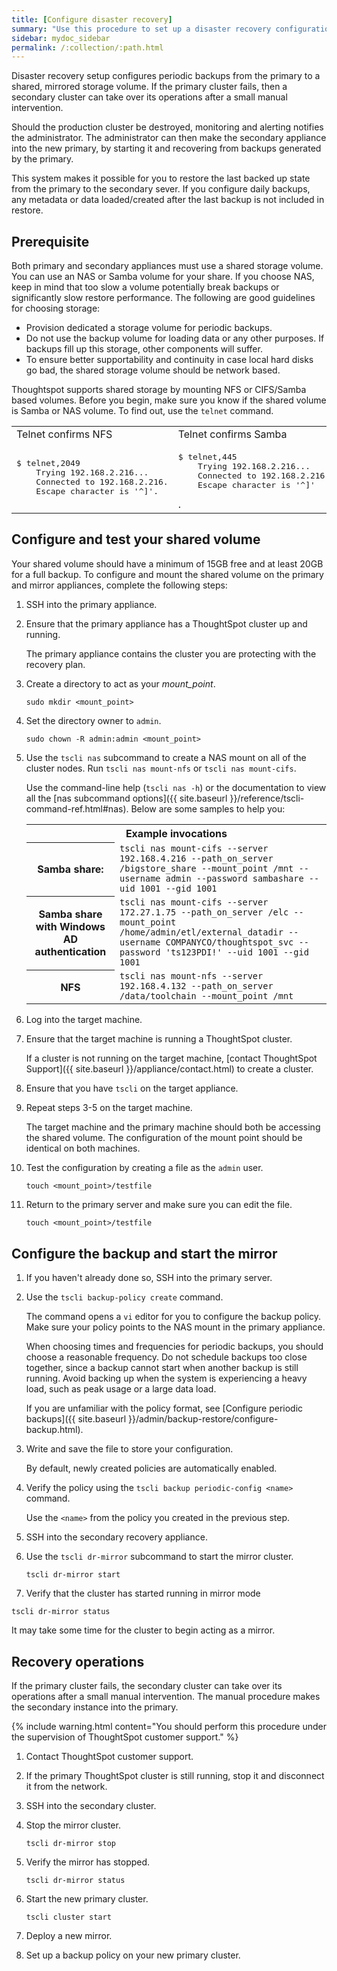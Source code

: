 ```yaml
---
title: [Configure disaster recovery]
summary: "Use this procedure to set up a disaster recovery configuration with a primary and a mirror instance."
sidebar: mydoc_sidebar
permalink: /:collection/:path.html
---
```

Disaster recovery setup configures periodic backups from the primary to a
shared, mirrored storage volume. If the primary cluster fails, then a secondary
cluster can take over its operations after a small manual intervention.

Should the production cluster be destroyed, monitoring and alerting notifies the
administrator. The administrator can then make the secondary appliance into the
new primary, by starting it and recovering from  backups generated by the
primary.

This system makes it possible for you to restore the last backed up
state from the primary to the secondary sever. If you configure daily backups,
any metadata or data loaded/created after the last backup is not included in
restore.

## Prerequisite

Both primary and secondary appliances must use a shared storage volume. You can
use an NAS or Samba volume for your share. If you choose NAS, keep in mind that
too slow a volume potentially break backups or significantly slow restore
performance. The following are good guidelines for choosing storage:

* Provision dedicated a storage volume for periodic backups.
* Do not use the backup volume for loading data or any other purposes. If backups fill up this storage, other components will suffer.
* To ensure better supportability and continuity in case local hard disks go bad, the shared storage volume should be network based.

Thoughtspot supports shared storage by mounting NFS or CIFS/Samba based volumes.
Before you begin, make sure you know if the shared volume is Samba or NAS
volume. To find out, use the `telnet` command.

<table>
  <tr>
    <td>Telnet confirms NFS</td>
    <td>Telnet confirms  Samba</td>
  </tr>
  <tr>
    <td>
    <pre>$ telnet,2049
    Trying 192.168.2.216...
    Connected to 192.168.2.216.
    Escape character is '^]'.</pre>
    </td>
    <td>
    <pre>$ telnet,445
    Trying 192.168.2.216...
    Connected to 192.168.2.216.
    Escape character is '^]'</pre>.
    </td>
  </tr>
</table>


## Configure and test your shared volume

Your shared volume should have a minimum of 15GB free and at least 20GB for a
full backup. To configure and mount the shared volume on the primary and mirror appliances, complete the following steps:

1. SSH into the primary appliance.

2. Ensure that the primary appliance has a ThoughtSpot cluster up and running.

   The primary appliance contains the cluster you are protecting with the
   recovery plan.

3. Create a directory to act as your _mount_point_.

   ```
   sudo mkdir <mount_point>
   ```

4. Set the directory owner to `admin`.

   ```
   sudo chown -R admin:admin <mount_point>
   ```
5.  Use the `tscli nas` subcommand to create a NAS mount on all of the cluster nodes. Run `tscli nas mount-nfs` or `tscli nas mount-cifs`.

    Use the command-line help (`tscli nas -h`) or the documentation to view all the [nas subcommand options]({{ site.baseurl }}/reference/tscli-command-ref.html#nas). Below are some samples to help you:

    <table>
    <tr>
    <th colspan="2">Example invocations</th>
    </tr>
    <tr>
    <th>Samba share:</th>
    <td><code>tscli nas mount-cifs --server 192.168.4.216 --path_on_server /bigstore_share --mount_point /mnt --username admin --password sambashare --uid 1001 --gid 1001</code></td>
    </tr>
    <tr>
    <th>Samba share with Windows AD authentication</th>
    <td><code>tscli nas mount-cifs --server 172.27.1.75 --path_on_server /elc --mount_point /home/admin/etl/external_datadir --username COMPANYCO/thoughtspot_svc --password 'ts123PDI!' --uid 1001 --gid 1001</code></td>
    </tr>
    <tr>
    <th>NFS</th>
    <td><code>tscli nas mount-nfs --server 192.168.4.132 --path_on_server /data/toolchain --mount_point /mnt</code></td>
    </tr>
    </table>

8. Log into the target machine.
9. Ensure that the target machine is running a ThoughtSpot cluster.

   If a cluster is not running on the target machine, [contact
   ThoughtSpot Support]({{ site.baseurl }}/appliance/contact.html) to create a cluster.

10. Ensure that you have `tscli` on the target appliance.
11. Repeat steps 3-5 on the target machine.

    The target machine and the primary machine should both be accessing the
    shared volume. The configuration of the mount point should be identical on
    both machines.

12. Test the configuration by creating a file as the `admin` user.

    ```
    touch <mount_point>/testfile
    ```

13. Return to the primary server and make sure you can edit the file.

    ```
    touch <mount_point>/testfile
    ```    


## Configure the backup and start the mirror

1. If you haven't already done so, SSH into the primary server.
2. Use the `tscli backup-policy create` command.

   The command opens a `vi` editor for you to configure the backup policy. Make
   sure your policy points to the NAS mount in the primary appliance.

   When choosing times and frequencies for periodic backups, you should choose a
   reasonable frequency. Do not schedule backups too close together, since a backup
   cannot start when another backup is still running. Avoid backing up when the
   system is experiencing a heavy load, such as peak usage or a large data load.

   If you are unfamiliar with the policy format,
   see [Configure periodic backups]({{ site.baseurl }}/admin/backup-restore/configure-backup.html).

6. Write and save the file to store your configuration.

   By default, newly created policies are automatically enabled.

7. Verify the policy using the `tscli backup periodic-config <name>` command.

   Use the `<name>` from the policy you created in the previous step.

8. SSH into the secondary recovery appliance.
9. Use the `tscli dr-mirror` subcommand to start the mirror cluster.

   ```
   tscli dr-mirror start
   ```

10. Verify that the cluster has started running in mirror mode

   ```
   tscli dr-mirror status
   ```

   It may take some time for the cluster to begin acting as a mirror.

## Recovery operations

If the primary cluster fails, the secondary cluster can take over its operations
after a small manual intervention. The manual procedure makes the secondary
instance into the primary.

{% include warning.html content="You should perform this procedure under the supervision of ThoughtSpot customer support." %}

1. Contact ThoughtSpot customer support.
2. If the primary ThoughtSpot cluster is still running, stop it and disconnect it from the network.
3. SSH into the secondary cluster.
4. Stop the mirror cluster.

   ```
   tscli dr-mirror stop
   ```

5. Verify the mirror has stopped.

   ```
   tscli dr-mirror status
   ```

6. Start the new primary cluster.

   ```
   tscli cluster start
   ```
7. Deploy a new mirror.
8. Set up a backup policy on your new primary cluster.
